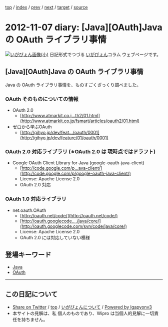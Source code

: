 [top](../index.html) 
 / [index](index.html) 
 / [prev](ig121029.html) 
 / [next](ig121113.html) 
 / [target](http://www.igapyon.jp/igapyon/diary/2012/ig121107.html) 
 / [source](https://github.com/igapyon/diary/blob/master/2012/ig121107.src.md) 

2012-11-07 diary: [Java][OAuth]Java の OAuth ライブラリ事情
=====================================================================================================
[![いがぴょん画像(小)](http://www.igapyon.jp/igapyon/diary/images/iga200306s.jpg "いがぴょん")](http://www.igapyon.jp/igapyon/diary/memo/memoigapyon.html) 日記形式でつづる [いがぴょん](http://www.igapyon.jp/igapyon/diary/memo/memoigapyon.html)コラム ウェブページです。

## [Java][OAuth]Java の OAuth ライブラリ事情

Java の OAuth ライブラリ事情を、ものすごくざっくり調べました。


### OAuth そのものについての情報


* OAuth 2.0
  * [http://www.atmarkit.co.j...th2/01.html](http://www.atmarkit.co.jp/fsmart/articles/oauth2/01.html)
* ゼロから学ぶOAuth
  * [http://gihyo.jp/dev/feat.../oauth/0001](http://gihyo.jp/dev/feature/01/oauth/0001)



### OAuth 2.0 対応ライブラリ (※OAuth 2.0 は 現時点ではドラフト)


* Google OAuth Client Library for Java (google-oauth-java-client)
  * [http://code.google.com/p...ava-client/](http://code.google.com/p/google-oauth-java-client/)
  * License: Apache License 2.0
  * OAuth 2.0 対応



### OAuth 1.0 対応ライブラリ


* net.oauth.OAuth
  * [http://oauth.net/code/](http://oauth.net/code/)
  * [http://oauth.googlecode..../java/core/](http://oauth.googlecode.com/svn/code/java/core/)
  * License: Apache License 2.0
  * OAuth 2.0 には対応していない模様

## 登場キーワード

* [Java](../keyword/java.html)
* [OAuth](../keyword/oauth.html)

----------------------------------------------------------------------------------------------------

## この日記について

* [Share on Twitter](https://twitter.com/intent/tweet?hashtags=igapyon%2Cdiary%2C%E3%81%84%E3%81%8C%E3%81%B4%E3%82%87%E3%82%93%2CJava%2COAuth&text=%5BJava%5D%5BOAuth%5DJava+%E3%81%AE+OAuth+%E3%83%A9%E3%82%A4%E3%83%96%E3%83%A9%E3%83%AA%E4%BA%8B%E6%83%85&url=http%3A%2F%2Fwww.igapyon.jp%2Figapyon%2Fdiary%2F2012%2Fig121107.html) / [top](../index.html) / [いがぴょんについて](http://www.igapyon.jp/igapyon/diary/memo/memoigapyon.html) / [Powered by Igapyonv3](https://github.com/igapyon/igapyonv3)
* 本サイトの見解は、私 個人のものであり、Wipro は当個人的見解に一切責任を持ちません。 

